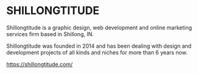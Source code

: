 # SHILLONGTITUDE

Shillongtitude is a graphic design, web development and online marketing services firm based in Shillong, IN.

Shillongtitude was founded in 2014 and has been dealing with design and development projects of all kinds and niches for more than 6 years now.

https://shillongtitude.com/
